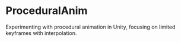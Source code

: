 # ProceduralAnim
Experimenting with procedural animation in Unity, focusing on limited keyframes with interpolation.

